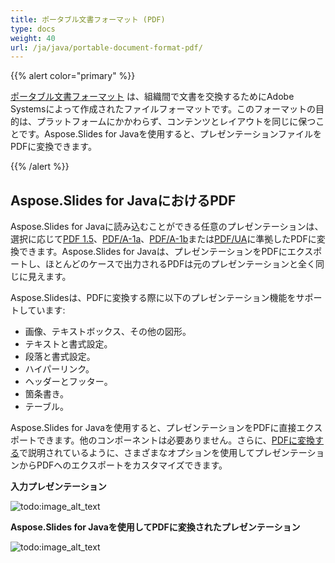 ```yaml
---
title: ポータブル文書フォーマット (PDF)
type: docs
weight: 40
url: /ja/java/portable-document-format-pdf/
---
```


{{% alert color="primary" %}} 

[ポータブル文書フォーマット](https://en.wikipedia.org/wiki/PDF) は、組織間で文書を交換するためにAdobe Systemsによって作成されたファイルフォーマットです。このフォーマットの目的は、プラットフォームにかかわらず、コンテンツとレイアウトを同じに保つことです。Aspose.Slides for Javaを使用すると、プレゼンテーションファイルをPDFに変換できます。

{{% /alert %}} 

## **Aspose.Slides for JavaにおけるPDF**
Aspose.Slides for Javaに読み込むことができる任意のプレゼンテーションは、選択に応じて[PDF 1.5](https://en.wikipedia.org/wiki/PDF/A)、[PDF/A-1a](https://en.wikipedia.org/wiki/PDF/A)、[PDF/A-1b](https://en.wikipedia.org/wiki/PDF/A)または[PDF/UA](https://en.wikipedia.org/wiki/PDF/UA)に準拠したPDFに変換できます。Aspose.Slides for Javaは、プレゼンテーションをPDFにエクスポートし、ほとんどのケースで出力されるPDFは元のプレゼンテーションと全く同じに見えます。

Aspose.Slidesは、PDFに変換する際に以下のプレゼンテーション機能をサポートしています:

- 画像、テキストボックス、その他の図形。
- テキストと書式設定。
- 段落と書式設定。
- ハイパーリンク。
- ヘッダーとフッター。
- 箇条書き。
- テーブル。

Aspose.Slides for Javaを使用すると、プレゼンテーションをPDFに直接エクスポートできます。他のコンポーネントは必要ありません。さらに、[PDFに変換する](/slides/ja/java/converting-a-presentation/)で説明されているように、さまざまなオプションを使用してプレゼンテーションからPDFへのエクスポートをカスタマイズできます。

**入力プレゼンテーション** 

![todo:image_alt_text](portable-document-format-pdf_1.png)


**Aspose.Slides for Javaを使用してPDFに変換されたプレゼンテーション** 

![todo:image_alt_text](portable-document-format-pdf_2.png)